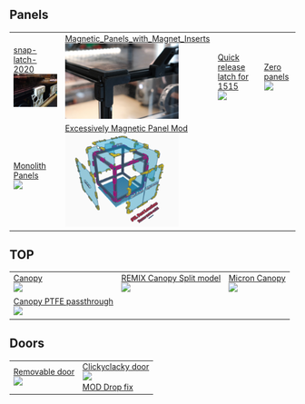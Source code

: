 ## Panels
<table>
  <tr>
    <td><a href="https://github.com/VoronDesign/VoronUsers/tree/master/printer_mods/richardjm/snap-latch-2020">snap-latch-2020</br>
      <img src="https://github.com/VoronDesign/VoronUsers/raw/main/printer_mods/richardjm/snap-latch-2020/Images/Latch-v68-3mm.jpg" style="width:200px;"/></a></br></td>
      <td><a href="https://github.com/VoronDesign/VoronUsers/tree/master/printer_mods/Le0n/Magnetic_Panels_with_Magnet_Inserts">Magnetic_Panels_with_Magnet_Inserts</br>
      <img src="https://github.com/VoronDesign/VoronUsers/raw/main/printer_mods/Le0n/Magnetic_Panels_with_Magnet_Inserts/Images/magnetic-panel-and-inserts-0-installed-2.jpg" style="width:200px;"/></a></br></td>
  <td><a href="https://github.com/richardjm/voron-parts/tree/main/voron-0.1/FilamentLatch">Quick release latch for 1515</br>
      <img src="https://github.com/richardjm/voron-parts/raw/main/voron-0.1/FilamentLatch/Images/Latch-v63.jpg" style="width:200px;"/></a></br></td>
      <td><a href="https://github.com/zruncho3d/ZeroPanels">Zero panels</br>
      <img src="https://github.com/zruncho3d/ZeroPanels/raw/main/Images/v3/front_corner_iso.jpg" style="width:200px;"/></a></br></td>
  </tr>
  <tr>
    <td><a href="https://github.com/CloakedWayne/Monolith_Panels">Monolith Panels</br>
      <img src="https://github.com/CloakedWayne/Monolith_Panels/raw/main/Images/distant_view.png" style="width:200px;"/></a></br></td>
   <td><a href="https://github.com/RaymondDoerr/emp">Excessively Magnetic Panel Mod</br>
      <img src="https://github.com/RaymondDoerr/emp/raw/main/Images/frameSTLPlacementReference.png" style="width:200px;"/></a></br></td>
  </tr>
</table>

## TOP
<table>
  <tr>
    <td><a href="https://www.printables.com/fr/model/568090-voron-24-canopy">Canopy</br>
      <img src="https://media.printables.com/media/prints/568090/images/4604519_01c438c9-02f4-4510-aaa0-ffc84f3f0801/thumbs/inside/1280x960/jpg/20230904_213103.webp" style="width:200px;"/></a></br></td>
      <td><a href="https://www.printables.com/fr/model/594894-voron-24-trident-canopy-top-hat-remix-split-model-/files">REMIX Canopy Split model</br>
      <img src="https://media.printables.com/media/prints/594894/images/4738693_7a2be3ed-882b-4974-8f13-ca10b336f254_1b66a85d-6b84-4663-b6c5-1bfefe6fa518/thumbs/inside/1280x960/jpeg/img_2003.webp" style="width:200px;"/></a></br></td>
  <td><a href="https://www.printables.com/fr/model/761305-micron-top-canopy">Micron Canopy</br>
      <img src="https://media.printables.com/media/prints/761305/images/5937433_2fc9cd81-c854-4a1c-884e-4872ebb74c5f_fcfa4224-0b90-4cd4-95f1-162291817342/thumbs/inside/1280x960/jpg/20240211_203631.webp" style="width:200px;"/></a></br></td>
  </tr>
  <tr>
     <td><a href="https://www.printables.com/fr/model/824359-voron-24-trident-canopy-ptfe-passthrough">Canopy PTFE passthrough</br>
      <img src="https://media.printables.com/media/prints/824359/rich_content/566af6fd-93b9-45d9-8429-39387b4439b2/thumbs/cover/800x546/png/1.webp" style="width:200px;"/></a></br></td>
  </tr>
</table>

## Doors

<table>
  <tr>
    <td><a href="https://github.com/elpopo-eng/VoronFrenchUsers/tree/main/Mod/RemovableDoor">Removable door</br>
      <img src="https://github.com/elpopo-eng/VoronFrenchUsers/raw/main/Mod/RemovableDoor/Images/Charniere_Av.jpg" style="width:200px;"/></a></br></td>
  <td><a href="https://github.com/tanaes/whopping_Voron_mods/tree/main/clickyclacky_door">Clickyclacky door</br>
      <img src="https://github.com/tanaes/whopping_Voron_mods/raw/main/clickyclacky_door/Images/render.png" style="width:200px;"/></a></br><a href="https://www.printables.com/fr/model/639355-clicky-clack-fridge-door-drop-fix-hinge">MOD Drop fix</td>
  </tr>
</table>


